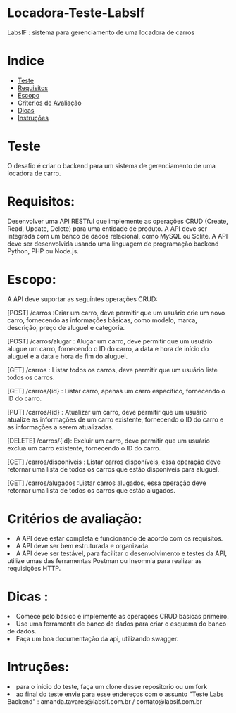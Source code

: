 # Locadora-Teste-LabsIf

LabsIF : sistema para gerenciamento de uma locadora de carros 


# Indice 

<a name="ancora"></a>

- [Teste](#ancora1)
- [Requisitos](#ancora2)
- [Escopo](#ancora3)
- [Criterios de Avaliação](#ancora4)
- [Dicas](#ancora5)
- [Instruções](#ancora6)

#
<a id="ancora1"></a>
# Teste

O desafio é criar o backend para um sistema de gerenciamento de uma locadora de carro.



#
<a id="ancora2"></a>
# Requisitos:

Desenvolver uma API RESTful que implemente as operações CRUD (Create, Read, Update, Delete) para uma entidade de produto.
A API deve ser integrada com um banco de dados relacional, como MySQL ou Sqlite.
A API deve ser desenvolvida usando uma linguagem de programação backend Python, PHP ou Node.js.

#
<a id="ancora3"></a>
# Escopo:

A API deve suportar as seguintes operações CRUD:

[POST] /carros :Criar um carro, deve permitir que um usuário crie um novo carro, fornecendo as informações básicas, como modelo, marca, descrição, preço de aluguel e categoria.

[POST] /carros/alugar : Alugar um carro, deve permitir que um usuário alugue um carro, fornecendo o ID do carro, a data e hora de início do aluguel e a data e hora de fim do aluguel.

[GET] /carros : Listar todos os carros, deve permitir que um usuário liste todos os carros.

[GET] /carros/{id} : Listar carro, apenas um carro específico, fornecendo o ID do carro.


[PUT] /carros/{id} : Atualizar um carro, deve permitir que um usuário atualize as informações de um carro existente, fornecendo o ID do carro e as informações a serem atualizadas.

[DELETE] /carros/{id}: Excluir um carro, deve permitir que um usuário exclua um carro existente, fornecendo o ID do carro.

[GET] /carros/disponiveis : Listar carros disponíveis, essa operação deve retornar uma lista de todos os carros que estão disponíveis para aluguel.

[GET] /carros/alugados :Listar carros alugados, essa operação deve retornar uma lista de todos os carros que estão alugados.

#
<a id="ancora4"></a>
# Critérios de avaliação:

<li> A API deve estar completa e funcionando de acordo com os requisitos. </li>
<li>A API deve ser bem estruturada e organizada.</li>
<li>A API deve ser testável, para facilitar o desenvolvimento e testes da API, utilize umas das ferramentas Postman ou Insomnia para realizar as requisições HTTP.</li>

# 
<a id="ancora5"></a>
# Dicas : 

<li>Comece pelo básico e implemente as operações CRUD básicas primeiro.</li>
<li>Use uma ferramenta de banco de dados para criar o esquema do banco de dados.</li>
<li>Faça um boa documentação da api, utilizando  swagger. </li>

#
<a id="ancora6"></a>
# Intruções:

<li> para o inicio do teste, faça um clone desse repositorio ou um fork </li>
<li> ao final do teste envie para esse endereços com o assunto "Teste Labs Backend" :  amanda.tavares@labsif.com.br /  contato@labsif.com.br </li>